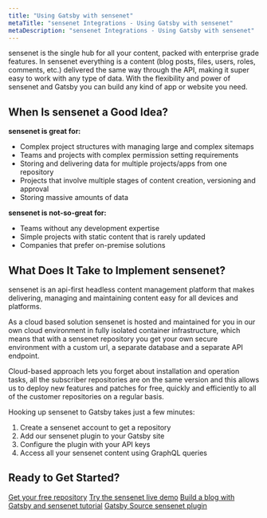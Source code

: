 ```yaml
---
title: "Using Gatsby with sensenet"
metaTitle: "sensenet Integrations - Using Gatsby with sensenet"
metaDescription: "sensenet Integrations - Using Gatsby with sensenet"
---
```


sensenet is the single hub for all your content, packed with enterprise grade features. In sensenet everything is a content (blog posts, files, users, roles, comments, etc.) delivered the same way through the API, making it super easy to work with any type of data. With the flexibility and power of sensenet and Gatsby you can build any kind of app or website you need.

## When Is sensenet a Good Idea?

**sensenet is great for:**

- Complex project structures with managing large and complex sitemaps
- Teams and projects with complex permission setting requirements
- Storing and delivering data for multiple projects/apps from one repository
- Projects that involve multiple stages of content creation, versioning and approval
- Storing massive amounts of data

**sensenet is not-so-great for:**

- Teams without any development expertise
- Simple projects with static content that is rarely updated
- Companies that prefer on-premise solutions

## What Does It Take to Implement sensenet?

sensenet is an api-first headless content management platform that makes delivering, managing and maintaining content easy for all devices and platforms.

As a cloud based solution sensenet is hosted and maintained for you in our own cloud environment in fully isolated container infrastructure, which means that with a sensenet repository you get your own secure environment with a custom url, a separate database and a separate API endpoint.

Cloud-based approach lets you forget about installation and operation tasks, all the subscriber repositories are on the same version and this allows us to deploy new features and patches for free, quickly and efficiently to all of the customer repositories on a regular basis.

Hooking up sensenet to Gatsby takes just a few minutes:

1. Create a sensenet account to get a repository
2. Add our sensenet plugin to your Gatsby site
3. Configure the plugin with your API keys
4. Access all your sensenet content using GraphQL queries

## Ready to Get Started?

[Get your free repository](https://profile.sensenet.com/?redirectToLogin)
[Try the sensenet live demo](https://www.sensenet.com/tryit)
[Build a blog with Gatsby and sensenet tutorial](https://docs.sensenet.com/tutorials/getting-started/build-a-blog-with-gatsby-and-sensenet)
[Gatsby Source sensenet plugin](https://github.com/SenseNet/sn-client/tree/master/packages/gatsby-source-sensenet)

